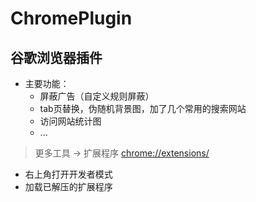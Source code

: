# ChromePlugin
## 谷歌浏览器插件

* 主要功能：
  * 屏蔽广告（自定义规则屏蔽）
  * tab页替换，伪随机背景图，加了几个常用的搜索网站
  * 访问网站统计图
  * ...
  
  
> 更多工具 -> 扩展程序 <chrome://extensions/>

- 右上角打开开发者模式
- 加载已解压的扩展程序

